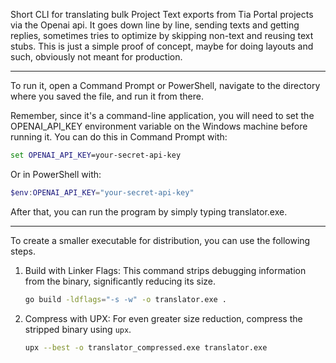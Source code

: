 Short CLI for translating bulk Project Text exports from Tia Portal projects via the Openai api. It goes down line by line, sending texts and getting replies, sometimes tries to optimize by skipping non-text and reusing text stubs. This is just a simple proof of concept, maybe for doing layouts and such, obviously not meant for production.

------

To run it, open a Command Prompt or PowerShell, navigate to the directory where you saved the file, and run it from there.

Remember, since it's a command-line application, you will need to set the OPENAI_API_KEY environment variable on the Windows machine before running it. You can do this in Command Prompt with:

```cmd
set OPENAI_API_KEY=your-secret-api-key
```
Or in PowerShell with:

```powershell
$env:OPENAI_API_KEY="your-secret-api-key"
```
After that, you can run the program by simply typing translator.exe.

------

To create a smaller executable for distribution, you can use the following steps.

1.  Build with Linker Flags:
    This command strips debugging information from the binary, significantly reducing its size.

    ```bash
    go build -ldflags="-s -w" -o translator.exe .
    ```

2.  Compress with UPX:
    For even greater size reduction, compress the stripped binary using `upx`.

    ```bash
    upx --best -o translator_compressed.exe translator.exe
    ```